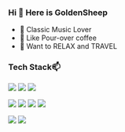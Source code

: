 ### Hi 👋 Here is GoldenSheep

<ul>
 <li> 🔭 Classic Music Lover
 <li> 🤔 Like Pour-over coffee 
 <li> 🌱 Want to RELAX and TRAVEL
</ul>
<div align="left">
  <p></p>
  <h3 align="left">Tech Stack📫</h3>
  <img src="https://img.shields.io/badge/Golang-111f2c?style=for-the-badge&logo=go"/>
  <img src="https://img.shields.io/badge/C-2d3834?style=for-the-badge&logo=c"/>
  <img src="https://img.shields.io/badge/Javascript-398FDC?style=for-the-badge&logo=javascript"/>
  <p></p>
  <img src="https://img.shields.io/badge/Python-0f203b?style=for-the-badge&logo=python"/>
  <img src="https://img.shields.io/badge/Rust-F07416?style=for-the-badge&logo=rust"/>
  <img src="https://img.shields.io/badge/Html-111f2c?style=for-the-badge&logo=html5"/>
  <img src="https://img.shields.io/badge/Css3-5795cb?style=for-the-badge&logo=css3"/>
</div>
 
 <p></p>
 <div>
  <img  src='https://github-readme-stats.vercel.app/api?username=GoldenSheep402&count_private=true&layout=compact&show_icons=true&theme=tokyonight&include_all_commits=true'/>
  <img  src="https://github-readme-stats.vercel.app/api/top-langs/?username=goldensheep402&layout=compact&langs_count=10&exclude_repo=risc-v-roam&theme=dracula" />
</div>

